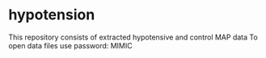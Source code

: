 hypotension
===========

This repository consists of extracted hypotensive and control MAP data
To open data files use password: MIMIC
